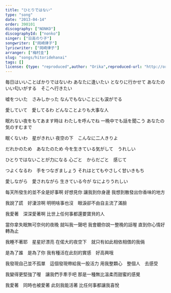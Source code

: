 ```yaml
---
title: "ひとりではない"
type: "song"
date: "2013-04-14"
order: 390101
discography: ["NONKO"]
discographyId: ["nonko"]
singer: ["日高のり子"]
songwriter: ["岡崎律子"]
lyricwriter: ["岡崎律子"]
arranger: ["梅村圭"]
slug: "songs/hitoridehanai"
tags: []
license: {type: "reproduced",author: "Orika",reproduced-url: "http://orikamushi.myweb.hinet.net",reproduced-website: "織歌蟲"}
---
```


毎日はいいことばかりではないわ 
あなたに逢いたい 
となりに行かせて 
あなたのいい匂いがする　そこへ行きたい 

嘘をついた　さみしかった 
なんでもないことにも涙がでる 

愛していて　愛してるわ 
どんなことよりも大事な人 

眠れない夜をもてあます時は 
わたしを呼んでね 
一晩中でも話を聞こう 
あなたの気のすむまで 

眠くないわ　星がきれい 
夜空の下　こんなに二人きりよ 

だれかのため　あなたのため 
今を生きている気がして　うれしい 

ひとりではないことが力になる 
心ごと　からだごと　感じて 

つよくなるわ　手をつなぎましょう 
それはとてもやさしく甘いきもち 

愛しながら　愛されながら 
生きている今が 
なによりうれしい

每天所發生的並不全是好事啊
好想見你
讓我到你身邊
我想到散發出你香味的地方

我說了謊　好淒涼啊
明明啥事也沒　眼淚卻不由自主流了滿臉

我愛著　深深愛著啊
比世上任何事都還要寶貝的人

當你拿失眠無可奈何的夜晚
就叫我一聲吧 
我會聽你說一整晚的話喔
直到你心情好轉為止

我睡不著耶　星星好漂亮
在偌大的夜空下　就只有如此相依相偎的我倆

是為了誰　是為了你
我有種活在此刻的實感　好高興哦

我發現自己並不孤單　這個發現帶給我一股活力
用我整顆心　整個人　去感受

我變得更堅強了喔　讓我們手牽手吧
那是一種無比溫柔而甜蜜的感覺

我愛著　同時也被愛著
此刻我能活著
比任何事都讓我喜悅
